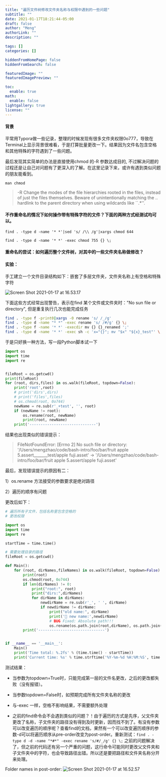```yaml
---
title: "遍历文件树修改文件夹名称与权限中遇到的一些问题"
subtitle: ""
date: 2021-01-17T18:21:44-05:00
draft: false
author: "Meng"
authorLink: ""
description: ""

tags: []
categories: []

hiddenFromHomePage: false
hiddenFromSearch: false

featuredImage: ""
featuredImagePreview: ""

toc:
  enable: true
math:
  enable: false
lightgallery: true
license: ""
---
```


#### 背景

平常用Typora做一些记录，整理的时候发现有很多文件夹权限0o777，导致在Terminal上显示背景很难看，于是打算批量更改一下。结果因为文件名包含空格和其他特殊的字符遇到了一些问题。

最后发现其实简单的办法是直接使用chmod 的-R 参数达成目的, 不过解决问题的过程还是让自己对问题有了更深入的了解。在这里记录下来，或许有遇到类似问题的朋友能看到。

<!--more-->

`man chmod`

>-R  Change the modes of the file hierarchies rooted in the files, instead of just the files themselves.  Beware of unintentionally matching the .. hardlink to the parent directory when using wildcards like ``.*''.


#### 不作重命名的情况下如何操作带有特殊字符的文件？下面的两种方式经测试均可以。



`find . -type d -name '* *'|sed 's/ /\\ /g'|xargs chmod 644`

`find . -type d -name '* *' -exec chmod 755 {} \;`


#### 重命名的尝试：如何遍历整个文件树，对其中的一些文件夹名称做修改？

#### 实验：

手工建立一个文件目录结构如下：嵌套了多层文件夹，文件夹名称上有空格和特殊字符

![Screen Shot 2021-01-17 at 16.53.17](https://tva1.sinaimg.cn/large/008eGmZEly1gmrhz1ntfuj31gk0ouaem.jpg)

下面这些方式经常出现警告，表示在find 某个文件或文件夹时："No sun file or directory",  但是重复执行几次也能完成任务

```sh
find . -type f -print0|xargs -0 rename 's/ /_/g'
find . -type d -name "* *" -exec rename 's/ /#/g' {} \;
find . -type f -name '* *' -execdir mv {} {}_renamed ';'
find . -type d -name '* *' -exec sh -c 'x="{}"; mv "$x" "${x}_test"' \;
```

于是只好换一种方法，写一段Python脚本试一下

```python
import os
import time
import re


fileRoot = os.getcwd()
print(fileRoot)
for (root, dirs,files) in os.walk(fileRoot, topdown=False):
    print('root',root)
    # print('dirs',dirs)
    # print('files',files)
    # os.chmod(root, 0o744)
    newName = re.sub(r'_+test', '', root)
    if (newName != root):
        os.rename(root, newName)
        print(root, newName)
    print('------------------------------')


```

结果也出现类似的错误提示：

>FileNotFoundError: [Errno 2] No such file or directory: '/Users/mengzhao/code/bash-intro/foo/bar/fruit apple 5.assert_______test/apple fuji.asset' -> '/Users/mengzhao/code/bash-intro/foo/bar/fruit apple 5.assert/apple fuji.asset'


最后，发现错误提示的原因有二：

1）os.rename 方法接受的参数要求是绝对路径

2）遍历的顺序有问题


更改后如下：

```python
# 遍历所有子文件，包括名称里包含空格的
# 更改权限

import os
import time
import re

startTime = time.time()

# 需要处理目录的路径
fileRoot = os.getcwd()

def Main():
    for (root, dirNames,fileNames) in os.walk(fileRoot, topdown=False):
        print(root)
        os.chmod(root, 0o744)
        if len(dirNames) != 0:
            print("root:", root)
            print("dirs:",dirNames)
            for dirName in dirNames:
                newdirName = re.sub(r'_', ' ', dirName)
                if newdirName != dirName:
                    print("old name:", dirName)
                    print('🦊 new name:',newdirName)
                    # BUG Fixed: Absolute path!!!
                    os.rename(os.path.join(root,dirName), os.path.join(root,newdirName))
        print('------------------------------')


if __name__ == '__main__':
    Main()
    print('Time total: %.2fs' % (time.time() - startTime))
    print('Current time: %s' % time.strftime('%Y-%m-%d %H:%M:%S', time.localtime(time.time())))
```


测试结果：

- 当参数为topdown=True时，只能完成第一层的文件名更改，之后的更改都失败（没有报错）。

- 当参数topdown=False时，如预期完成所有文件夹名称的更改

- 与-exec 一样，空格不影响结果，不需要额外处理
- 之前的find命令会不会遇到类似的问题？！由于遍历的方式是先序，父文件夹更改了名称，子文件夹的路径没有得到及时更新，因而找不到了。有没有参数可以改变遍历的顺序呢？查看find的文档，果然有一个可以改变遍历顺序的参数-d可以将遍历顺序从pre-order改变为post-order。重新测试：`find . -type d -d -name "*#*" -exec rename 's/#/_/g' {} \;` 之前的问题解决了，但之前的代码还有另一个严重的问题，这行命令可能同时更改父文件夹和子文件夹中的字符，也会导致路径出错。所以还是要把路径和文件夹名称分开来处理。



Folder names in post-order:
![Screen Shot 2021-01-17 at 16.52.57](https://tva1.sinaimg.cn/large/008eGmZEly1gmrhze5a9xj31ka0ogn1s.jpg)


